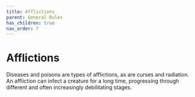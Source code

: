 ```yaml
---
title: Afflictions
parent: General Rules
has_children: true
nav_order: 7
---
```


# Afflictions
Diseases and poisons are types of afflictions, as are curses and radiation. An affliction can infect a creature for a long time, progressing through different and often increasingly debilitating stages.
